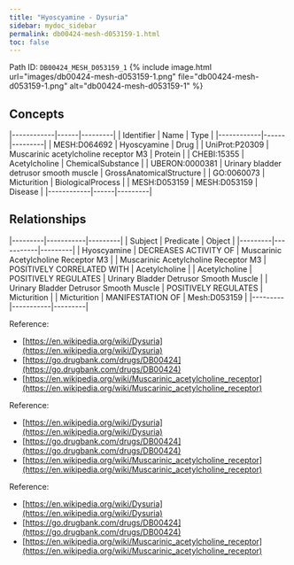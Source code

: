 ```yaml
---
title: "Hyoscyamine - Dysuria"
sidebar: mydoc_sidebar
permalink: db00424-mesh-d053159-1.html
toc: false 
---
```



Path ID: `DB00424_MESH_D053159_1`
{% include image.html url="images/db00424-mesh-d053159-1.png" file="db00424-mesh-d053159-1.png" alt="db00424-mesh-d053159-1" %}

## Concepts

|------------|------|---------|
| Identifier | Name | Type    |
|------------|------|---------|
| MESH:D064692 | Hyoscyamine | Drug |
| UniProt:P20309 | Muscarinic acetylcholine receptor M3 | Protein |
| CHEBI:15355 | Acetylcholine | ChemicalSubstance |
| UBERON:0000381 | Urinary bladder detrusor smooth muscle | GrossAnatomicalStructure |
| GO:0060073 | Micturition | BiologicalProcess |
| MESH:D053159 | MESH:D053159 | Disease |
|------------|------|---------|

## Relationships

|---------|-----------|---------|
| Subject | Predicate | Object  |
|---------|-----------|---------|
| Hyoscyamine | DECREASES ACTIVITY OF | Muscarinic Acetylcholine Receptor M3 |
| Muscarinic Acetylcholine Receptor M3 | POSITIVELY CORRELATED WITH | Acetylcholine |
| Acetylcholine | POSITIVELY REGULATES | Urinary Bladder Detrusor Smooth Muscle |
| Urinary Bladder Detrusor Smooth Muscle | POSITIVELY REGULATES | Micturition |
| Micturition | MANIFESTATION OF | Mesh:D053159 |
|---------|-----------|---------|

Reference: 
  - [https://en.wikipedia.org/wiki/Dysuria](https://en.wikipedia.org/wiki/Dysuria)
  - [https://go.drugbank.com/drugs/DB00424](https://go.drugbank.com/drugs/DB00424)
  - [https://en.wikipedia.org/wiki/Muscarinic_acetylcholine_receptor](https://en.wikipedia.org/wiki/Muscarinic_acetylcholine_receptor)

Reference: 
  - [https://en.wikipedia.org/wiki/Dysuria](https://en.wikipedia.org/wiki/Dysuria)
  - [https://go.drugbank.com/drugs/DB00424](https://go.drugbank.com/drugs/DB00424)
  - [https://en.wikipedia.org/wiki/Muscarinic_acetylcholine_receptor](https://en.wikipedia.org/wiki/Muscarinic_acetylcholine_receptor)

Reference: 
  - [https://en.wikipedia.org/wiki/Dysuria](https://en.wikipedia.org/wiki/Dysuria)
  - [https://go.drugbank.com/drugs/DB00424](https://go.drugbank.com/drugs/DB00424)
  - [https://en.wikipedia.org/wiki/Muscarinic_acetylcholine_receptor](https://en.wikipedia.org/wiki/Muscarinic_acetylcholine_receptor)
